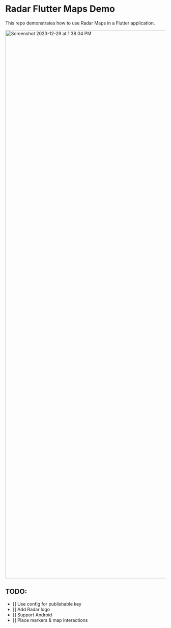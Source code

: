 # Radar Flutter Maps Demo

This repo demonstrates how to use Radar Maps in a Flutter application.

<img width="1722" alt="Screenshot 2023-12-29 at 1 38 04 PM" src="https://github.com/radarlabs/radar_flutter_maps_demo/assets/814934/1255d5ec-ec21-46ab-8d7e-2727389900bb">


## TODO:
- [] Use config for publishable key
- [] Add Radar logo
- [] Support Android
- [] Place markers & map interactions

